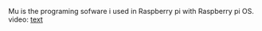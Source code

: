 Mu is the programing sofware i used in Raspberry pi with Raspberry pi OS.
video: [text](https://www.youtube.com/watch?v=hiqwxiRPM3c&t=2s)